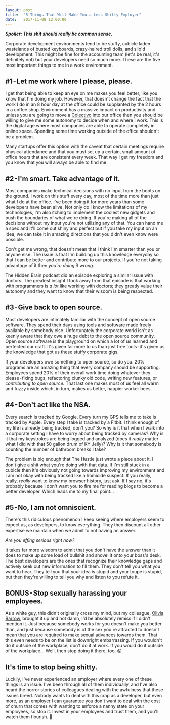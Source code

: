 ```yaml
---
layout: post
title:  "5 Things That Will Make You a Less Shitty Employer"
date:   2017-11-08 12:00:00
---
```


***Spoiler: This shit should really be common sense.***

Corporate development environments tend to be stuffy, cubicle laden wastelands of busted keyboards, crazy-haired troll dolls, and silo'd development. This might be fine for the accounting team (let's be real, it's definitely not) but your developers need so much more. These are the five most important things to me in a work environment.

## #1 - Let me work where I please, please.

I get that being able to keep an eye on me makes you feel better, like you know that I'm doing my job. However, that doesn't change the fact that the work I do in an 8 hour day at the office could be supplanted by the 2 hours in a coffee shop. Environment has a massive impact on productivity and unless you are going to move a [Colectivo](https://colectivocoffee.com) into our office then you should be willing to give me some autonomy to decide when and where I work. This is the digital age where most companies are able to operate completely in online space. Spending some time working outside of the office shouldn't be a problem.

Many startups offer this option with the caveat that certain meetings require physical attendance and that you must set up a certain, small amount of office hours that are consistent every week. That way I get my freedom and you know that you will always be able to find me.

## #2 - I'm smart. Take advantage of it.

Most companies make technical decisions with no input from the boots on the ground. I work on this stuff every day, most of the time more than just what I do at the office. I've been doing it for more years than some developers have been alive. Not only do I know the limitations of my technologies, I'm also itching to implement the coolest new gidgets and push the boundaries of what we're doing. If you're making all of the decisions without my input you're not utilizing any of that. You can hand me a spec and it'll come out shiny and perfect but if you take my input on an idea, we can take it in amazing directions that you didn't even know were possible.

Don't get me wrong, that doesn't mean that I think I'm smarter than you or anyone else. The issue is that I'm building up this knowledge everyday so that I can be better and contribute more to our projects. If you're not taking advantage of it then *you're doing it wrong.*

The Hidden Brain podcast did an episode exploring a similar issue with doctors. The greatest insight I took away from that episode is that working with programmers is *a lot* like working with doctors; they greatly value their autonomy and they want to know that their wisdom is being respected.

## #3 - Give back to open source.

Most developers are intimately familiar with the concept of open source software. They spend their days using tools and software made freely available by somebody else. Unfortunately the corporate world isn't as keenly aware that they owe a huge debt to the open source community. Open source software is the playground on which a lot of us learned and perfected our craft. It's given far more to us than just free tools - it's given us the knowledge that got us these stuffy corporate gigs.

If your developers owe something to open source, so do you. 20% programs are an amazing thing that every company should be supporting. Employees spend 20% of their overall work time doing whatever they please - fixing bugs, refactoring clunky old code, writing new features, or *contributing to open source.* That last one makes most of us feel all warm and fuzzy inside which, in turn, makes us better, happier worker bees.

## #4 - Don't act like the NSA.

Every search is tracked by Google. Every turn my GPS tells me to take is tracked by Apple. Every step I take is tracked by a Fitbit. I think enough of my life is already being tracked, don't you? So why is it that when I walk into a corporate setting I have to worry about being tracked by cameras? Why is it that my keystrokes are being logged and analyzed (does it *really* matter what I did with that 50 gallon drum of KY Jelly)? Why is it that somebody is counting the number of bathroom breaks I take‽

The problem is big enough that The Hustle just wrote a piece about it. I don't give a shit what you're doing with that data. If I'm still stuck in a cubicle then it's obviously not going towards improving my environment and I am not okay with being tracked like a homicide suspect. If you really, really, *really* want to know my browser history, just ask. If I say no, it's probably because I don't want you to fire me for reading blogs to become a better developer. Which leads me to my final point…

## #5 - No, I am not omniscient.

There's this ridiculous phenomenon I keep seeing where employers seem to expect us, as developers, to know everything. They then discount all other expertise we maintain when we admit to not having an answer.

*Are you effing serious right now?*

It takes far more wisdom to admit that you don't have the answer than it does to make up some load of bullshit and shovel it onto your boss's desk. The best developers are the ones that recognize their knowledge gaps and actively seek out new information to fill them. They don't tell you what you want to hear. They tell you that your idea is stupid and your toupé is stupid, but then they're willing to tell you why and listen to you refute it.

## BONUS - Stop sexually harassing your employees.

As a white guy, this didn't originally cross my mind, but my colleague, [Olivia Barrow](https://artplusmarketing.com/@oliviabarrow), brought it up and hot damn, I'd be absolutely remiss if I didn't mention it. Just because somebody works for you doesn't make you better than, and just because somebody is of the sex you're attracted to doesn't mean that you are required to make sexual advances towards them. That this even needs to be on the list is downright embarrassing. If you wouldn't do it outside of the workplace, don't do it at work. If you would do it outside of the workplace... Well, then stop doing it there, too. 😡

## It's time to stop being shitty.

Luckily, I've never experienced an employer where every one of these things is an issue. I've been through all of them individually, and I've also heard the horror stories of colleagues dealing with the awfulness that these issues breed. Nobody wants to deal with this crap as a developer, but even more, as an employer I can guarantee you don't want to deal with the cost of churn that comes with wanting to enforce a nanny state on your employees, so stop it. Invest in your employees and trust them, and you'll watch them flourish. 🌷
